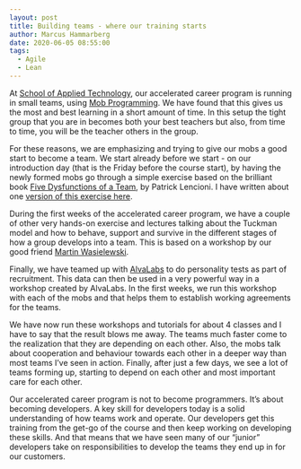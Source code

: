 ```yaml
---
layout: post
title: Building teams - where our training starts
author: Marcus Hammarberg
date: 2020-06-05 08:55:00
tags:
  - Agile
  - Lean
---
```


At [School of Applied Technology](https://salt.dev/), our accelerated career program is running in small teams, using [Mob Programming](http://www.marcusoft.net/2013/08/repost-mob-programming-full-team-full-throttle.html). We have found that this gives us the most and best learning in a short amount of time. In this setup the tight group that you are in becomes both your best teachers but also, from time to time, you will be the teacher others in the group.

<!-- excerpt-end -->

For these reasons, we are emphasizing and trying to give our mobs a good start to become a team. We start already before we start - on our introduction day (that is the Friday before the course start), by having the newly formed mobs go through a simple exercise based on the brilliant book [Five Dysfunctions of a Team](https://www.amazon.com/The-Five-Dysfunctions-Team-Leadership/dp/0787960756), by Patrick Lencioni. I have written about one [version of this exercise here](http://www.marcusoft.net/2016/02/5-dysfunctions-of-a-team-exercise.html).

During the first weeks of the accelerated career program, we have a couple of other very hands-on exercise and lectures talking about the Tuckman model and how to behave, support and survive in the different stages of how a group develops into a team. This is based on a workshop by our good friend [Martin Wasielewski](https://www.linkedin.com/in/coachwasse/).

Finally, we have teamed up with [AlvaLabs](https://alvalabs.io/) to do personality tests as part of recruitment. This data can then be used in a very powerful way in a workshop created by AlvaLabs. In the first weeks, we run this workshop with each of the mobs and that helps them to establish working agreements for the teams.

We have now run these workshops and tutorials for about 4 classes and I have to say that the result blows me away. The teams much faster come to the realization that they are depending on each other. Also, the mobs talk about cooperation and behaviour towards each other in a deeper way than most teams I’ve seen in action. Finally, after just a few days, we see a lot of teams forming up, starting to depend on each other and most important care for each other.

Our accelerated career program is not to become programmers. It’s about becoming developers. A key skill for developers today is a solid understanding of how teams work and operate. Our developers get this training from the get-go of the course and then keep working on developing these skills. And that means that we have seen many of our “junior” developers take on responsibilities to develop the teams they end up in for our customers.
